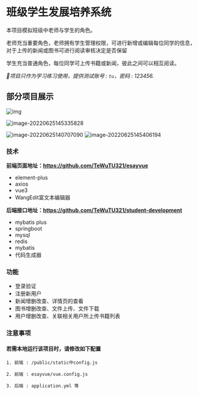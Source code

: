 # 班级学生发展培养系统

本项目模拟班级中老师与学生的角色。

老师充当重要角色，老师拥有学生管理权限，可进行新增或编辑每位同学的信息，对于上传的新闻或图书可进行阅读审核决定是否保留

学生充当普通角色，每位同学可上传书籍或新闻，彼此之间可以相互阅读。

*🖖项目只作为学习练习使用，提供测试账号 : `tu`，密码 : 123456.*

## 部分项目展示

![img](https://rabbit-tewu.oss-cn-chengdu.aliyuncs.com/img/UM24Y$O%7BHANVB0VS0EL90$9.png)

![image-20220625145335828](https://rabbit-tewu.oss-cn-chengdu.aliyuncs.com/img/image-20220625145335828.png)

![image-20220625140707090](https://rabbit-tewu.oss-cn-chengdu.aliyuncs.com/img/image-20220625140707090.png)
![image-20220625145406194](https://rabbit-tewu.oss-cn-chengdu.aliyuncs.com/img/image-20220625145406194.png)
### 技术

**前端页面地址：https://github.com/TeWuTU321/esayvue**

- element-plus  
- axios
- vue3
- WangEdit富文本编辑器

**后端接口地址：https://github.com/TeWuTU321/student-development**



- mybatis plus
- springboot
- mysql
- redis
- mybatis
- 代码生成器

### 功能

-  登录验证
-  注册新用户
-  新闻增删改查、详情页的查看
- 图书增删改查、文件上传、文件下载
- 用户增删改查、关联相关用户所上传书籍列表

### 注意事项

#### 若需本地运行该项目时，请修改如下配置

```
1. 前端 : /public/static中config.js

2. 前端 : esayvue/vue.config.js

3. 后端 : application.yml 等
```
